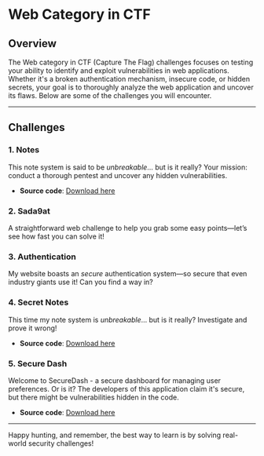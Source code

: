 # Web Category in CTF

## Overview
The Web category in CTF (Capture The Flag) challenges focuses on testing your ability to identify and exploit vulnerabilities in web applications. Whether it's a broken authentication mechanism, insecure code, or hidden secrets, your goal is to thoroughly analyze the web application and uncover its flaws. Below are some of the challenges you will encounter.

---

## Challenges

### 1. **Notes**
This note system is said to be _unbreakable_… but is it really? Your mission: conduct a thorough pentest and uncover any hidden vulnerabilities.

- **Source code**: [Download here](https://mega.nz/folder/MMpyBLSJ#QQhzGzx9O4_eQx-lBamVDQ)

### 2. **Sada9at**
A straightforward web challenge to help you grab some easy points—let’s see how fast you can solve it!

### 3. **Authentication**
My website boasts an _secure_ authentication system—so secure that even industry giants use it! Can you find a way in?

### 4. **Secret Notes**
This time my note system is _unbreakable_… but is it really? Investigate and prove it wrong!

- **Source code**: [Download here](https://mega.nz/folder/ld4jkLYD#J8xmpUdwkEL0jbtPGbnAzA)

### 5. **Secure Dash**
Welcome to SecureDash - a secure dashboard for managing user preferences. Or is it? The developers of this application claim it's secure, but there might be vulnerabilities hidden in the code.

- **Source code**: [Download here](https://mega.nz/folder/0VRwjZba#f_ua6_w7N2LEceqR1_lRkw)
---

Happy hunting, and remember, the best way to learn is by solving real-world security challenges!
